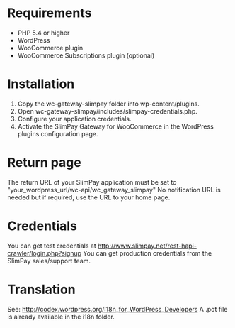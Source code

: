 # Requirements

- PHP 5.4 or higher
- WordPress
- WooCommerce plugin
- WooCommerce Subscriptions plugin (optional)

# Installation

1. Copy the wc-gateway-slimpay folder into wp-content/plugins.
2. Open wc-gateway-slimpay/includes/slimpay-credentials.php.
3. Configure your application credentials.
4. Activate the SlimPay Gateway for WooCommerce in the WordPress plugins configuration page.

# Return page

The return URL of your SlimPay application must be set to "your_wordpress_url/wc-api/wc_gateway_slimpay"
No notification URL is needed but if required, use the URL to your home page.

# Credentials

You can get test credentials at http://www.slimpay.net/rest-hapi-crawler/login.php?signup
You can get production credentials from the SlimPay sales/support team.

# Translation

See: http://codex.wordpress.org/I18n_for_WordPress_Developers
A .pot file is already available in the i18n folder.